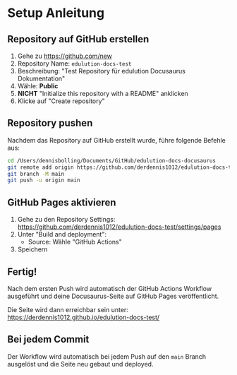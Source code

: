 # Setup Anleitung

## Repository auf GitHub erstellen

1. Gehe zu https://github.com/new
2. Repository Name: `edulution-docs-test`
3. Beschreibung: "Test Repository für edulution Docusaurus Dokumentation"
4. Wähle: **Public**
5. **NICHT** "Initialize this repository with a README" anklicken
6. Klicke auf "Create repository"

## Repository pushen

Nachdem das Repository auf GitHub erstellt wurde, führe folgende Befehle aus:

```bash
cd /Users/dennisbolling/Documents/GitHub/edulution-docs-docusaurus
git remote add origin https://github.com/derdennis1012/edulution-docs-test.git
git branch -M main
git push -u origin main
```

## GitHub Pages aktivieren

1. Gehe zu den Repository Settings: https://github.com/derdennis1012/edulution-docs-test/settings/pages
2. Unter "Build and deployment":
   - Source: Wähle "GitHub Actions"
3. Speichern

## Fertig!

Nach dem ersten Push wird automatisch der GitHub Actions Workflow ausgeführt und deine Docusaurus-Seite auf GitHub Pages veröffentlicht.

Die Seite wird dann erreichbar sein unter:
https://derdennis1012.github.io/edulution-docs-test/

## Bei jedem Commit

Der Workflow wird automatisch bei jedem Push auf den `main` Branch ausgelöst und die Seite neu gebaut und deployed.

